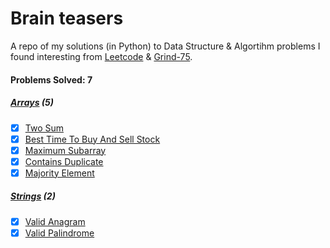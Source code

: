 # Brain teasers

A repo of my solutions (in Python) to Data Structure & Algortihm problems I found interesting from [Leetcode](https://leetcode.com/problems) & [Grind-75](https://www.techinterviewhandbook.org/grind75).

#### Problems Solved: 7

##### [Arrays](/arrays/) (5)
- [x] [Two Sum](/arrays/twoSum/)
- [x] [Best Time To Buy And Sell Stock](/arrays/bestTimeToBuyAndSellStock/)
- [x] [Maximum Subarray](/arrays/maximumSubarray/)
- [x] [Contains Duplicate](/arrays/containsDuplicate/)
- [x] [Majority Element](/arrays/majorityElement/)

##### [Strings](/strings/) (2)
- [x] [Valid Anagram](/strings/validAnagram/)
- [x] [Valid Palindrome](/strings/validPalindrome/)
